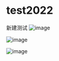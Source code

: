 # test2022
新建测试
![image](https://user-images.githubusercontent.com/107375773/175178555-d9851c35-2791-461f-8374-90f4f1fb8e53.png)

![image](https://user-images.githubusercontent.com/107375773/175178694-a9f2522f-0c5e-46e1-82b5-a89b1258868f.png)

![image](https://user-images.githubusercontent.com/107375773/175180884-e3eb0a1c-4b6c-4487-9a9c-c06ff8216786.png)

